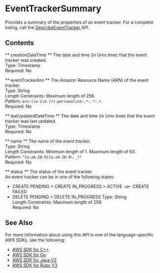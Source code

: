 # EventTrackerSummary<a name="API_EventTrackerSummary"></a>

Provides a summary of the properties of an event tracker\. For a complete listing, call the [ DescribeEventTracker ](API_DescribeEventTracker.md) API\.

## Contents<a name="API_EventTrackerSummary_Contents"></a>

 ** creationDateTime **   <a name="personalize-Type-EventTrackerSummary-creationDateTime"></a>
The date and time \(in Unix time\) that the event tracker was created\.  
Type: Timestamp  
Required: No

 ** eventTrackerArn **   <a name="personalize-Type-EventTrackerSummary-eventTrackerArn"></a>
The Amazon Resource Name \(ARN\) of the event tracker\.  
Type: String  
Length Constraints: Maximum length of 256\.  
Pattern: `arn:([a-z\d-]+):personalize:.*:.*:.+`   
Required: No

 ** lastUpdatedDateTime **   <a name="personalize-Type-EventTrackerSummary-lastUpdatedDateTime"></a>
The date and time \(in Unix time\) that the event tracker was last updated\.  
Type: Timestamp  
Required: No

 ** name **   <a name="personalize-Type-EventTrackerSummary-name"></a>
The name of the event tracker\.  
Type: String  
Length Constraints: Minimum length of 1\. Maximum length of 63\.  
Pattern: `^[a-zA-Z0-9][a-zA-Z0-9\-_]*`   
Required: No

 ** status **   <a name="personalize-Type-EventTrackerSummary-status"></a>
The status of the event tracker\.  
An event tracker can be in one of the following states:  
+ CREATE PENDING > CREATE IN\_PROGRESS > ACTIVE \-or\- CREATE FAILED
+ DELETE PENDING > DELETE IN\_PROGRESS
Type: String  
Length Constraints: Maximum length of 256\.  
Required: No

## See Also<a name="API_EventTrackerSummary_SeeAlso"></a>

For more information about using this API in one of the language\-specific AWS SDKs, see the following:
+  [ AWS SDK for C\+\+](https://docs.aws.amazon.com/goto/SdkForCpp/personalize-2018-05-22/EventTrackerSummary) 
+  [ AWS SDK for Go](https://docs.aws.amazon.com/goto/SdkForGoV1/personalize-2018-05-22/EventTrackerSummary) 
+  [ AWS SDK for Java V2](https://docs.aws.amazon.com/goto/SdkForJavaV2/personalize-2018-05-22/EventTrackerSummary) 
+  [ AWS SDK for Ruby V3](https://docs.aws.amazon.com/goto/SdkForRubyV3/personalize-2018-05-22/EventTrackerSummary) 